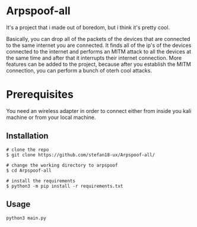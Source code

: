 # Arpspoof-all
It's a project that i made out of boredom, but i think it's pretty cool.

Basically, you can drop all of the packets of the devices that are connected to the same internet you are connected. It finds all of the ip's of the devices connected to the internet and performs an MITM attack to all the devices at the same time and after that it interrupts their internet connection.
More features can be added to the project, because after you establish the MITM connection, you can perform a bunch of oterh cool attacks.

# Prerequisites
You need an wireless adapter in order to connect either from inside you kali machine or from your local machine.

## Installation

```console
# clone the repo
$ git clone https://github.com/stefan18-ux/Arpspoof-all/

# change the working directory to arpspoof
$ cd Arpspoof-all

# install the requirements
$ python3 -m pip install -r requirements.txt
```
## Usage

```
python3 main.py
```
